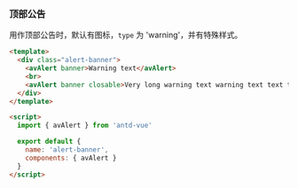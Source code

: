 ### 顶部公告

用作顶部公告时，默认有图标，`type` 为 'warning'，并有特殊样式。

```html
<template>
  <div class="alert-banner">
    <avAlert banner>Warning text</avAlert>
    <br>
    <avAlert banner closable>Very long warning text warning text text text text text text text</avAlert>
  </div>
</template>

<script>
  import { avAlert } from 'antd-vue'

  export default {
    name: 'alert-banner',
    components: { avAlert }
  }
</script>
```
